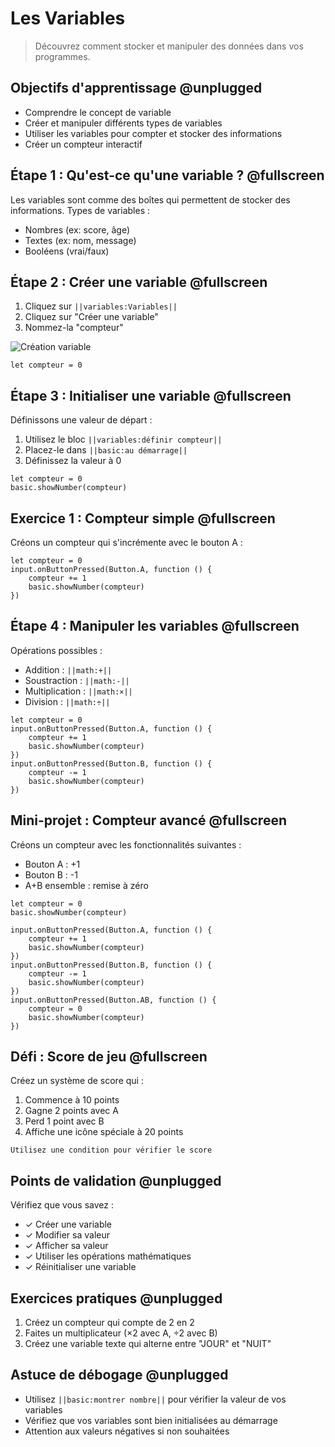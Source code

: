 # Les Variables

> Découvrez comment stocker et manipuler des données dans vos programmes.

## Objectifs d'apprentissage @unplugged

- Comprendre le concept de variable
- Créer et manipuler différents types de variables
- Utiliser les variables pour compter et stocker des informations
- Créer un compteur interactif

## Étape 1 : Qu'est-ce qu'une variable ? @fullscreen

Les variables sont comme des boîtes qui permettent de stocker des informations.
Types de variables :

* Nombres (ex: score, âge)
* Textes (ex: nom, message)
* Booléens (vrai/faux)

## Étape 2 : Créer une variable @fullscreen

1. Cliquez sur ``||variables:Variables||``
2. Cliquez sur "Créer une variable"
3. Nommez-la "compteur"

![Création variable](https://example.com/create-variable.png)

```blocks
let compteur = 0
```

## Étape 3 : Initialiser une variable @fullscreen

Définissons une valeur de départ :

1. Utilisez le bloc ``||variables:définir compteur||``
2. Placez-le dans ``||basic:au démarrage||``
3. Définissez la valeur à 0

```blocks
let compteur = 0
basic.showNumber(compteur)
```

## Exercice 1 : Compteur simple @fullscreen

Créons un compteur qui s'incrémente avec le bouton A :

```blocks
let compteur = 0
input.onButtonPressed(Button.A, function () {
    compteur += 1
    basic.showNumber(compteur)
})
```

## Étape 4 : Manipuler les variables @fullscreen

Opérations possibles :

* Addition : ``||math:+||``
* Soustraction : ``||math:-||``
* Multiplication : ``||math:×||``
* Division : ``||math:÷||``

```blocks
let compteur = 0
input.onButtonPressed(Button.A, function () {
    compteur += 1
    basic.showNumber(compteur)
})
input.onButtonPressed(Button.B, function () {
    compteur -= 1
    basic.showNumber(compteur)
})
```

## Mini-projet : Compteur avancé @fullscreen

Créons un compteur avec les fonctionnalités suivantes :

* Bouton A : +1
* Bouton B : -1
* A+B ensemble : remise à zéro

```blocks
let compteur = 0
basic.showNumber(compteur)

input.onButtonPressed(Button.A, function () {
    compteur += 1
    basic.showNumber(compteur)
})
input.onButtonPressed(Button.B, function () {
    compteur -= 1
    basic.showNumber(compteur)
})
input.onButtonPressed(Button.AB, function () {
    compteur = 0
    basic.showNumber(compteur)
})
```

## Défi : Score de jeu @fullscreen

Créez un système de score qui :

1. Commence à 10 points
2. Gagne 2 points avec A
3. Perd 1 point avec B
4. Affiche une icône spéciale à 20 points

```hint
Utilisez une condition pour vérifier le score
```

## Points de validation @unplugged

Vérifiez que vous savez :

- ✓ Créer une variable
- ✓ Modifier sa valeur
- ✓ Afficher sa valeur
- ✓ Utiliser les opérations mathématiques
- ✓ Réinitialiser une variable

## Exercices pratiques @unplugged

1. Créez un compteur qui compte de 2 en 2
2. Faites un multiplicateur (×2 avec A, ÷2 avec B)
3. Créez une variable texte qui alterne entre "JOUR" et "NUIT"

## Astuce de débogage @unplugged

- Utilisez ``||basic:montrer nombre||`` pour vérifier la valeur de vos variables
- Vérifiez que vos variables sont bien initialisées au démarrage
- Attention aux valeurs négatives si non souhaitées